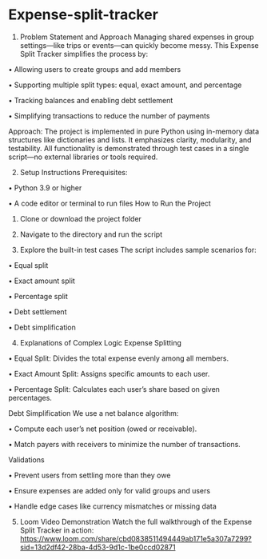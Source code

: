 # Expense-split-tracker
1. Problem Statement and Approach
Managing shared expenses in group settings—like trips or events—can quickly become messy. This Expense Split Tracker simplifies the process by:

• 	Allowing users to create groups and add members

• 	Supporting multiple split types: equal, exact amount, and percentage

• 	Tracking balances and enabling debt settlement

• 	Simplifying transactions to reduce the number of payments

Approach:
The project is implemented in pure Python using in-memory data structures like dictionaries and lists. It emphasizes clarity, modularity, and testability. All functionality is demonstrated through test cases in a single script—no external libraries or tools required.

2. Setup Instructions
Prerequisites:

• 	Python 3.9 or higher

• 	A code editor or terminal to run  files
How to Run the Project
1. 	Clone or download the project folder
2. 	Navigate to the directory and run the script

3. 	Explore the built-in test cases
The script includes sample scenarios for:

• 	Equal split

• 	Exact amount split

• 	Percentage split

• 	Debt settlement

• 	Debt simplification

4. Explanations of Complex Logic
Expense Splitting

• 	Equal Split: Divides the total expense evenly among all members.

• 	Exact Amount Split: Assigns specific amounts to each user.

• 	Percentage Split: Calculates each user’s share based on given percentages.

Debt Simplification
We use a net balance algorithm:

• 	Compute each user’s net position (owed or receivable).

• 	Match payers with receivers to minimize the number of transactions.

Validations

• 	Prevent users from settling more than they owe

• 	Ensure expenses are added only for valid groups and users

• 	Handle edge cases like currency mismatches or missing data

5. Loom Video Demonstration
Watch the full walkthrough of the Expense Split Tracker in action:
https://www.loom.com/share/cbd0838511494449ab171e5a307a7299?sid=13d2df42-28ba-4d53-9d1c-1be0ccd02871
